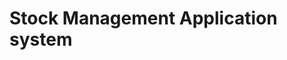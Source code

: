# Stock Management Application system

[Click here And Open With Swagger UI]:([https://example.com](https://d-mart-production.up.railway.app/swagger-ui/index.html)) 




